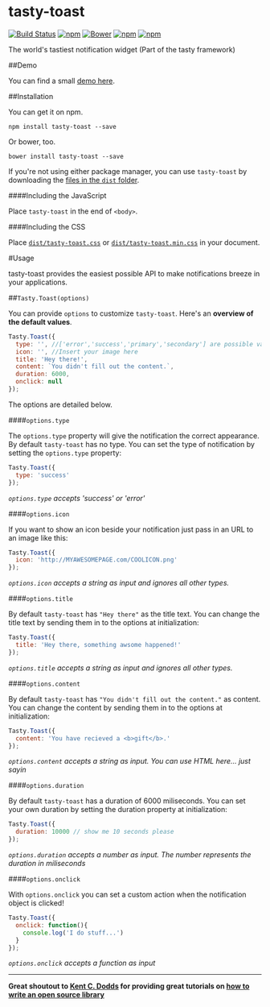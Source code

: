 # tasty-toast
[![Build Status](https://travis-ci.org/crsten/tasty-toast.svg?branch=master&style=flat-square)](https://travis-ci.org/crsten/tasty-toast)
[![npm](https://img.shields.io/npm/dt/tasty-toast.svg?style=flat-square)](https://www.npmjs.com/package/tasty-toast)
[![Bower](https://img.shields.io/bower/v/tasty-toast.svg?style=flat-square)]()
[![npm](https://img.shields.io/npm/v/tasty-toast.svg?style=flat-square)](https://www.npmjs.com/package/tasty-toast)
[![npm](https://img.shields.io/npm/l/tasty-toast.svg?style=flat-square)]()

The world's tastiest notification widget (Part of the tasty framework)

##Demo

You can find a small [demo here](http://crsten.github.io/tasty-toast/).

##Installation

You can get it on npm.

```shell
npm install tasty-toast --save
```

Or bower, too.

```shell
bower install tasty-toast --save
```

If you're not using either package manager, you can use `tasty-toast` by downloading the [files in the `dist` folder](dist).

####Including the JavaScript

Place `tasty-toast` in the end of `<body>`.

####Including the CSS

Place [`dist/tasty-toast.css`](dist/tasty-toast.css) or [`dist/tasty-toast.min.css`](dist/tasty-toast.min.css) in your document.

#Usage

tasty-toast provides the easiest possible API to make notifications breeze in your applications.

##`Tasty.Toast(options)`

You can provide `options` to customize `tasty-toast`. Here's an **overview of the default values**.

```js
Tasty.Toast({
  type: '', //['error','success','primary','secondary'] are possible values (or leave it empty for no theme)
  icon: '', //Insert your image here
  title: 'Hey there!',
  content: `You didn't fill out the content.`,
  duration: 6000,
  onclick: null
});
```

The options are detailed below.

####`options.type`

The `options.type` property will give the notification the correct appearance.
By default `tasty-toast` has no type. You can set the type of notification by setting the `options.type` property:

```js
Tasty.Toast({
  type: 'success'
});
```

*`options.type` accepts 'success' or 'error'*

####`options.icon`

If you want to show an icon beside your notification just pass in an URL to an image like this:

```js
Tasty.Toast({
  icon: 'http://MYAWESOMEPAGE.com/COOLICON.png'
});
```

*`options.icon` accepts a string as input and ignores all other types.*

####`options.title`

By default `tasty-toast` has `"Hey there"` as the title text. You can change the title text by sending them in to the options at initialization:

```js
Tasty.Toast({
  title: 'Hey there, something awsome happened!'
});
```
*`options.title` accepts a string as input and ignores all other types.*

####`options.content`

By default `tasty-toast` has `"You didn't fill out the content."` as content. You can change the content by sending them in to the options at initialization:

```js
Tasty.Toast({
  content: 'You have recieved a <b>gift</b>.'
});
```

*`options.content` accepts a string as input. You can use HTML here... just sayin*

####`options.duration`

By default `tasty-toast` has a duration of 6000 miliseconds. You can set your own duration by setting the duration property at initialization:

```js
Tasty.Toast({
  duration: 10000 // show me 10 seconds please
});
```

*`options.duration` accepts a number as input. The number represents the duration in miliseconds*

####`options.onclick`

With `options.onclick` you can set a custom action when the notification object is clicked!

```js
Tasty.Toast({
  onclick: function(){
    console.log('I do stuff...')
  }
});
```

*`options.onclick` accepts a function as input*

---

**Great shoutout to [Kent C. Dodds](https://github.com/kentcdodds) for providing great tutorials on [how to write an open source library](https://egghead.io/series/how-to-write-an-open-source-javascript-library)**
